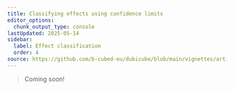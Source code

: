 ```yaml
---
title: Classifying effects using confidence limits
editor_options:
  chunk_output_type: console
lastUpdated: 2025-05-14
sidebar:
  label: Effect classification
  order: 4
source: https://github.com/b-cubed-eu/dubicube/blob/main/vignettes/articles/effect-classification.Rmd
---
```




> Coming soon!
